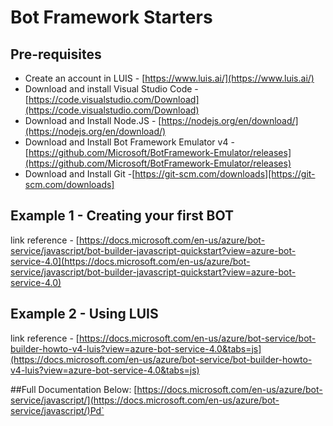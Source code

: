 # Bot Framework Starters

## Pre-requisites
- Create an account in LUIS - [https://www.luis.ai/](https://www.luis.ai/)
- Download and install Visual Studio Code - [https://code.visualstudio.com/Download](https://code.visualstudio.com/Download)
- Download and Install Node.JS - [https://nodejs.org/en/download/](https://nodejs.org/en/download/)
- Download and Install Bot Framework Emulator v4 - [https://github.com/Microsoft/BotFramework-Emulator/releases](https://github.com/Microsoft/BotFramework-Emulator/releases) 
- Download and Install Git -[https://git-scm.com/downloads][https://git-scm.com/downloads]

## Example 1 - Creating your first BOT 
link reference - [https://docs.microsoft.com/en-us/azure/bot-service/javascript/bot-builder-javascript-quickstart?view=azure-bot-service-4.0](https://docs.microsoft.com/en-us/azure/bot-service/javascript/bot-builder-javascript-quickstart?view=azure-bot-service-4.0)

## Example 2 - Using LUIS 
link reference - [https://docs.microsoft.com/en-us/azure/bot-service/bot-builder-howto-v4-luis?view=azure-bot-service-4.0&tabs=js](https://docs.microsoft.com/en-us/azure/bot-service/bot-builder-howto-v4-luis?view=azure-bot-service-4.0&tabs=js)


##Full Documentation Below:
[https://docs.microsoft.com/en-us/azure/bot-service/javascript/](https://docs.microsoft.com/en-us/azure/bot-service/javascript/)Pd`
